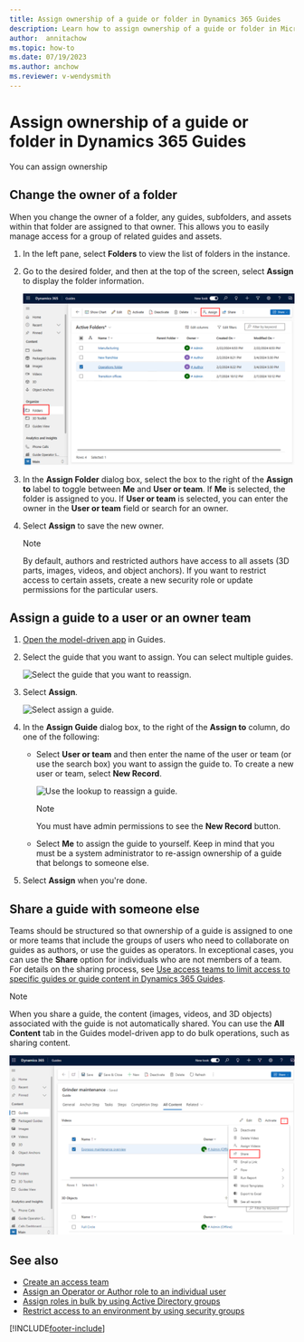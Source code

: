 ```yaml
---
title: Assign ownership of a guide or folder in Dynamics 365 Guides
description: Learn how to assign ownership of a guide or folder in Microsoft Dynamics 365 Guides.
author:  annitachow
ms.topic: how-to
ms.date: 07/19/2023
ms.author: anchow
ms.reviewer: v-wendysmith
---
```


# Assign ownership of a guide or folder in Dynamics 365 Guides

You can assign ownership

## Change the owner of a folder

When you change the owner of a folder, any guides, subfolders, and assets within that folder are assigned to that owner. This allows you to easily manage access for a group of related guides and assets.

1. In the left pane, select **Folders** to view the list of folders in the instance.

1. Go to the desired folder, and then at the top of the screen, select **Assign** to display the folder information.

    ![Assign command highlighted at top of screen.](media/folders-assign.PNG "Assign command highlighted at top of screen")

1. In the **Assign Folder** dialog box, select the box to the right of the **Assign to** label to toggle between **Me** and **User or team**. If **Me** is selected, the folder is assigned to you. If **User or team** is selected, you can enter the owner in the **User or team** field or search for an owner.

1. Select **Assign** to save the new owner.

   > [!NOTE]
   > By default, authors and restricted authors have access to all assets (3D parts, images, videos, and object anchors). If you want to restrict access to certain assets, create a new security role or update permissions for the particular users. 

## Assign a guide to a user or an owner team

1. [Open the model-driven app](open-model-driven-app.md) in Guides.

1. Select the guide that you want to assign. You can select multiple guides.

   ![Select the guide that you want to reassign.](media/admin-access-assign-01.PNG "Select the guide that you want to reassign")

1. Select **Assign**.

   ![Select assign a guide.](media/admin-access-assign-02a.PNG "Select assign a guide")

1. In the **Assign Guide** dialog box, to the right of the **Assign to** column, do one of the following:

    - Select **User or team** and then enter the name of the user or team (or use the search box) you want to assign the guide to. To create a new user or team, select **New Record**.

      ![Use the lookup to reassign a guide.](media/admin-access-assign-04a.PNG "Use the lookup to reassign a guide")

      > [!NOTE]
      > You must have admin permissions to see the **New Record** button.

    - Select **Me** to assign the guide to yourself. Keep in mind that you must be a system administrator to re-assign ownership of a guide that belongs to someone else.

1. Select **Assign** when you're done.

## Share a guide with someone else

Teams should be structured so that ownership of a guide is assigned to one or more teams that include the groups of users who need to collaborate on guides as authors, or use the guides as operators. In exceptional cases, you can use the **Share** option for individuals who are not members of a team. For details on the sharing process, see [Use access teams to limit access to specific guides or guide content in Dynamics 365 Guides](/dynamics365/mixed-reality/guides/admin-access-teams).

> [!NOTE]
> When you share a guide, the content (images, videos, and 3D objects) associated with the guide is not automatically shared. You can use the **All Content** tab in the Guides model-driven app to do bulk operations, such as sharing content.
>
> ![Screenshot of All Content tab in the Guides model-driven app.](media/mda-all-content-tab.PNG "Screenshot of All Content tab in the Guides model-driven app")

## See also

- [Create an access team](admin-access-teams.md)
- [Assign an Operator or Author role to an individual user](assign-role.md)
- [Assign roles in bulk by using Active Directory groups](admin-assign-role-groups.md)
- [Restrict access to an environment by using security groups](admin-security.md)

[!INCLUDE[footer-include](../includes/footer-banner.md)]
